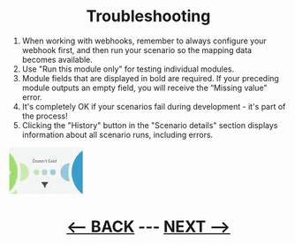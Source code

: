 <div align="center">

# Troubleshooting
</div>

1. When working with webhooks, remember to always configure your webhook first, and then run your scenario so the mapping data becomes available.
2. Use "Run this module only" for testing individual modules.
3. Module fields that are displayed in bold are required. If your preceding module outputs an empty field, you will receive the “Missing value” error.
4. It's completely OK if your scenarios fail during development - it's part of the process!
5. Clicking the "History" button in the "Scenario details" section displays information about all scenario runs, including errors.
   


![Filter](pic/filter.gif)

     
<div align="center">

# [<-- BACK](routes_and_filters.md) --- [NEXT -->]()
</div>
